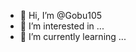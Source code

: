 - 👋 Hi, I’m @Gobu105
- 👀 I’m interested in ...
- 🌱 I’m currently learning ...
<!---
Gobu105/Gobu105 is a ✨ special ✨ repository because its `README.md` (this file) appears on your GitHub profile.
You can click the Preview link to take a look at your changes.
--->
